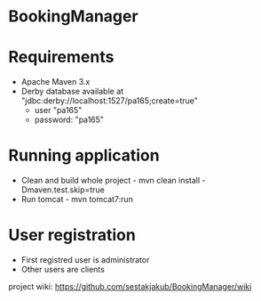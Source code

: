 BookingManager
==============

Requirements
============
 - Apache Maven 3.x
 - Derby database available at "jdbc:derby://localhost:1527/pa165;create=true"
    - user "pa165"  
    - password: "pa165"

Running application
===================
 - Clean and build whole project - mvn clean install -Dmaven.test.skip=true
 - Run tomcat - mvn tomcat7:run

User registration
=================
 - First registred user is administrator
 - Other users are clients

project wiki: https://github.com/sestakjakub/BookingManager/wiki
